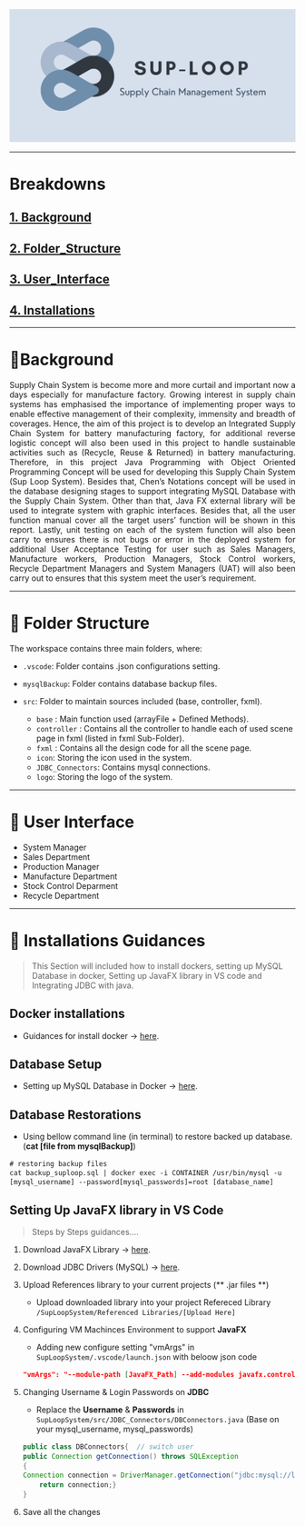 <p align="center" width="100%">
    <img src="/src/logo/logoM.PNG" width="700">
</p>


------------------------------------------
# Breakdowns
## [1. Background](#rocketbackground)
## [2. Folder_Structure](#:open_file_folder:-folder-structure)
## [3. User_Interface](#:busts_in_silhouette:-user-interface)
## [4. Installations](#:wrench:-installations-guidances)


------------------------------------------
# :rocket:Background

<div style="text-align: justify">Supply Chain System is become more and more curtail and important now a days especially for manufacture factory. Growing interest in supply chain systems has emphasised the importance of implementing proper ways to enable effective management of their complexity, immensity and breadth of coverages. Hence, the aim of this project is to develop an Integrated Supply Chain System for battery manufacturing factory, for additional reverse logistic concept will also been used in this project to handle sustainable activities such as (Recycle, Reuse & Returned) in battery manufacturing. Therefore, in this project Java Programming with Object Oriented Programming Concept will be used for developing this Supply Chain System (Sup Loop System). Besides that, Chen’s Notations concept will be used in the database designing stages to support integrating MySQL Database with the Supply Chain System. Other than that, Java FX external library will be used to integrate system with graphic interfaces. Besides that, all the user function manual cover all the target users’ function will be shown in this report. Lastly, unit testing on each of the system function will also been carry to ensures there is not bugs or error in the deployed system for additional User Acceptance Testing for user such as Sales Managers, Manufacture workers, Production Managers, Stock Control workers, Recycle Department Managers and System Managers (UAT) will also been carry out to ensures that this system meet the user’s requirement.</div>


------------------------------------------
#  :open_file_folder: Folder Structure

The workspace contains three main folders, where:
- `.vscode`: Folder contains .json configurations setting.
- `mysqlBackup`: Folder contains database backup files.

- `src`: Folder to maintain sources included (base, controller, fxml).
    - `base` : Main function used (arrayFile + Defined Methods).
    - `controller` : Contains all the controller to handle each of used scene page in fxml (listed in fxml Sub-Folder).
    - `fxml` : Contains all the design code for all the scene page.
    - `icon`: Storing the icon used in the system.
    - `JDBC_Connectors`: Contains mysql connections.
    - `logo`: Storing the logo of the system.

   
------------------------------------------
# :busts_in_silhouette: User Interface
- System Manager
- Sales Department
- Production Manager
- Manufacture Department
- Stock Control Deparment
- Recycle Department


------------------------------------------
#  :wrench: Installations Guidances
> This Section will included how to install dockers, setting up MySQL Database in docker, Setting up JavaFX library in VS code and Integrating JDBC with java.
## Docker installations 
- Guidances for install docker -> [here](https://docs.docker.com/desktop/windows/install/).

## Database Setup
- Setting up MySQL Database in Docker -> [here](https://dev.mysql.com/doc/mysql-installation-excerpt/8.0/en/docker-mysql-getting-started.html).

## Database Restorations
- Using bellow command line (in terminal) to restore backed up database. (**cat [file from mysqlBackup]**)

```
# restoring backup files
cat backup_suploop.sql | docker exec -i CONTAINER /usr/bin/mysql -u [mysql_username] --password[mysql_passwords]=root [database_name]
```

## Setting Up JavaFX library in VS Code
> Steps by Steps guidances....
1. Download JavaFX Library -> [here](https://gluonhq.com/products/javafx/).

2. Download JDBC Drivers (MySQL) -> [here](https://dev.mysql.com/downloads/connector/j/).

3. Upload References library to your current projects (** .jar files **)
    - Upload downloaded library into your project Refereced Library `/SupLoopSystem/Referenced Libraries/[Upload Here]`
4. Configuring VM Machinces Environment to support **JavaFX** 
    - Adding new configure setting "vmArgs" in `SupLoopSystem/.vscode/launch.json` with beloow json code
    
    ```json
    "vmArgs": "--module-path [JavaFX_Path] --add-modules javafx.controls,javafx.fxml"
    ``` 
    
5. Changing Username & Login Passwords on **JDBC**
    - Replace the **Username** & **Passwords** in `SupLoopSystem/src/JDBC_Connectors/DBConnectors.java` (Base on your mysql_username, mysql_passwords)
    
    ``` java
    public class DBConnectors{  // switch user 
    public Connection getConnection() throws SQLException
    {
    Connection connection = DriverManager.getConnection("jdbc:mysql://localhost:3306/Sup_Loop_Database","[mysql_username]","[mysql_passwords]");
        return connection;}
    }
    ```
6. Save all the changes
